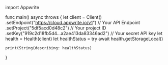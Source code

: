import Appwrite

func main() async throws {
    let client = Client()
      .setEndpoint("https://cloud.appwrite.io/v1") // Your API Endpoint
      .setProject("5df5acd0d48c2") // Your project ID
      .setKey("919c2d18fb5d4...a2ae413da83346ad2") // Your secret API key
    let health = Health(client)
    let healthStatus = try await health.getStorageLocal()

    print(String(describing: healthStatus)
}
